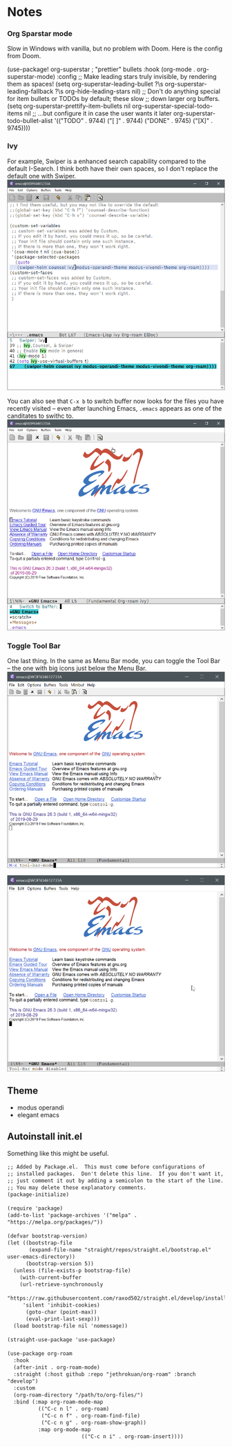 # Notes

### Org Sparstar mode
Slow in Windows with vanilla, but no problem with Doom.
Here is the config from Doom.

(use-package! org-superstar ; "prettier" bullets
  :hook (org-mode . org-superstar-mode)
  :config
  ;; Make leading stars truly invisible, by rendering them as spaces!
  (setq org-superstar-leading-bullet ?\s
        org-superstar-leading-fallback ?\s
        org-hide-leading-stars nil)
  ;; Don't do anything special for item bullets or TODOs by default; these slow
  ;; down larger org buffers.
  (setq org-superstar-prettify-item-bullets nil
        org-superstar-special-todo-items nil
        ;; ...but configure it in case the user wants it later
        org-superstar-todo-bullet-alist
        '(("TODO" . 9744)
          ("[ ]"  . 9744)
          ("DONE" . 9745)
          ("[X]"  . 9745))))

### Ivy
For example, Swiper is a enhanced search capability compared to the default I-Search. I think both have their own spaces, so I don't replace the default one with Swiper. 
![5706d25481a57a8811ea0c56d7d153a9.png](images\5706d25481a57a8811ea0c56d7d153a9.png)

You can also see that `C-x b` to switch buffer now looks for the files you have recently visited – even after launching Emacs, `.emacs` appears as one of the canditates to swithc to.
![66012fe2b8bc38e252d1bcbf1755764a.png](images\66012fe2b8bc38e252d1bcbf1755764a.png)



### Toggle Tool Bar
One last thing. In the same as Menu Bar mode, you can toggle the Tool Bar – the one with big icons just below the Menu Bar.
![1d76ccecb8a9257cfd062644f8f637df.png](images\1d76ccecb8a9257cfd062644f8f637df.png)

![6662456f129e984c137d2ec8603f651e.png](images\6662456f129e984c137d2ec8603f651e.png)



## Theme
- modus operandi
- elegant emacs

## Autoinstall init.el

Something like this might be useful.
```
;; Added by Package.el.  This must come before configurations of
;; installed packages.  Don't delete this line.  If you don't want it,
;; just comment it out by adding a semicolon to the start of the line.
;; You may delete these explanatory comments.
(package-initialize)

(require 'package)
(add-to-list 'package-archives '("melpa" . "https://melpa.org/packages/"))

(defvar bootstrap-version)
(let ((bootstrap-file
       (expand-file-name "straight/repos/straight.el/bootstrap.el" user-emacs-directory))
      (bootstrap-version 5))
  (unless (file-exists-p bootstrap-file)
    (with-current-buffer
	(url-retrieve-synchronously
	 "https://raw.githubusercontent.com/raxod502/straight.el/develop/install.el"
	 'silent 'inhibit-cookies)
      (goto-char (point-max))
      (eval-print-last-sexp)))
  (load bootstrap-file nil 'nomessage))

(straight-use-package 'use-package)

(use-package org-roam
  :hook
  (after-init . org-roam-mode)
  :straight (:host github :repo "jethrokuan/org-roam" :branch "develop")
  :custom
  (org-roam-directory "/path/to/org-files/")
  :bind (:map org-roam-mode-map
	      (("C-c n l" . org-roam)
	       ("C-c n f" . org-roam-find-file)
	       ("C-c n g" . org-roam-show-graph))
	      :map org-mode-map
	                    (("C-c n i" . org-roam-insert))))
  ```